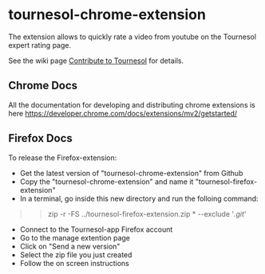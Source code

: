 # tournesol-chrome-extension

The extension allows to quickly rate a video from youtube on the Tournesol expert rating page.

See the wiki page [Contribute to Tournesol](https://wiki.tournesol.app/index.php/Contribute_to_Tournesol) for details.

## Chrome Docs

All the documentation for developing and distributing chrome extensions is here https://developer.chrome.com/docs/extensions/mv2/getstarted/

## Firefox Docs

To release the Firefox-extension:

- Get the latest version of "tournesol-chrome-extension" from Github
- Copy the "tournesol-chrome-extension" and name it "tournesol-firefox-extension"
- In a terminal, go inside this new directory and run the folloing command:
>> zip -r -FS ../tournesol-firefox-extension.zip * --exclude '*.git*'

- Connect to the Tournesol-app Firefox account
- Go to the manage extention page
- Click on "Send a new version"
- Select the zip file you just created
- Follow the on screen instructions
